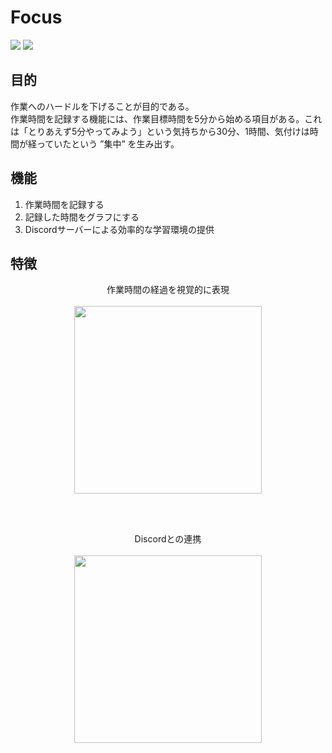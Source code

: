 # Focus 

![](https://img.shields.io/badge/React-18.2.0-1C9BF0.svg)
![](https://img.shields.io/badge/firebase-9.17.1-orange.svg)


## 目的
作業へのハードルを下げることが目的である。<br>
作業時間を記録する機能には、作業目標時間を5分から始める項目がある。これは「とりあえず5分やってみよう」という気持ちから30分、1時間、気付けは時間が経っていたという ”集中” を生み出す。
<br>
## 機能
1. 作業時間を記録する
2. 記録した時間をグラフにする
3. Discordサーバーによる効率的な学習環境の提供

## 特徴
<p align="center">
作業時間の経過を視覚的に表現　<br><br>
<img src="https://user-images.githubusercontent.com/92037081/221887563-0093fb53-8417-41ed-8b6c-d3517e5e9e8f.png" width="300" >
</p><br><br>
<p align="center">
Discordとの連携　<br><br>
<img src="https://user-images.githubusercontent.com/92037081/221893405-822b08ec-8e10-42e7-b238-5fa10809a6e4.png" width="300" >
</p>





